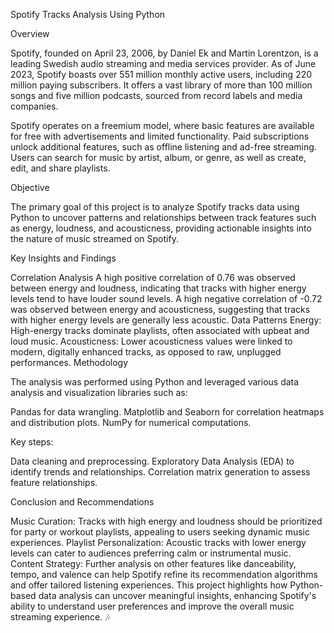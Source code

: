 Spotify Tracks Analysis Using Python

Overview

Spotify, founded on April 23, 2006, by Daniel Ek and Martin Lorentzon, is a leading Swedish audio streaming and media services provider. As of June 2023, Spotify boasts over 551 million monthly active users, including 220 million paying subscribers. It offers a vast library of more than 100 million songs and five million podcasts, sourced from record labels and media companies.

Spotify operates on a freemium model, where basic features are available for free with advertisements and limited functionality. Paid subscriptions unlock additional features, such as offline listening and ad-free streaming. Users can search for music by artist, album, or genre, as well as create, edit, and share playlists.

Objective

The primary goal of this project is to analyze Spotify tracks data using Python to uncover patterns and relationships between track features such as energy, loudness, and acousticness, providing actionable insights into the nature of music streamed on Spotify.

Key Insights and Findings

Correlation Analysis
A high positive correlation of 0.76 was observed between energy and loudness, indicating that tracks with higher energy levels tend to have louder sound levels.
A high negative correlation of -0.72 was observed between energy and acousticness, suggesting that tracks with higher energy levels are generally less acoustic.
Data Patterns
Energy: High-energy tracks dominate playlists, often associated with upbeat and loud music.
Acousticness: Lower acousticness values were linked to modern, digitally enhanced tracks, as opposed to raw, unplugged performances.
Methodology

The analysis was performed using Python and leveraged various data analysis and visualization libraries such as:

Pandas for data wrangling.
Matplotlib and Seaborn for correlation heatmaps and distribution plots.
NumPy for numerical computations.

Key steps:

Data cleaning and preprocessing.
Exploratory Data Analysis (EDA) to identify trends and relationships.
Correlation matrix generation to assess feature relationships.

Conclusion and Recommendations

Music Curation:
Tracks with high energy and loudness should be prioritized for party or workout playlists, appealing to users seeking dynamic music experiences.
Playlist Personalization:
Acoustic tracks with lower energy levels can cater to audiences preferring calm or instrumental music.
Content Strategy:
Further analysis on other features like danceability, tempo, and valence can help Spotify refine its recommendation algorithms and offer tailored listening experiences.
This project highlights how Python-based data analysis can uncover meaningful insights, enhancing Spotify's ability to understand user preferences and improve the overall music streaming experience. 🎶
